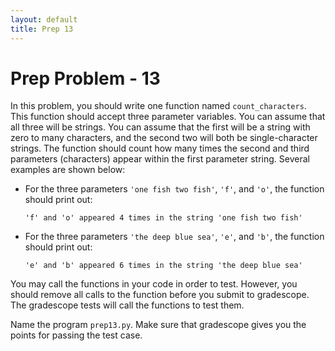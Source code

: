 ```yaml
---
layout: default
title: Prep 13
---
```


# Prep Problem - 13

In this problem, you should write one function named `count_characters`.
This function should accept three parameter variables.
You can assume that all three will be strings.
You can assume that the first will be a string with zero to many characters, and the second two will both be single-character strings.
The function should count how many times the second and third parameters (characters) appear within the first parameter string.
Several examples are shown below:

* For the three parameters `'one fish two fish'`, `'f'`, and `'o'`, the function should print out:

    ```
    'f' and 'o' appeared 4 times in the string 'one fish two fish'
    ```
* For the three parameters `'the deep blue sea'`, `'e'`, and `'b'`, the function should print out:

    ```
    'e' and 'b' appeared 6 times in the string 'the deep blue sea'
    ```

You may call the functions in your code in order to test.
However, you should remove all calls to the function before you submit to gradescope.
The gradescope tests will call the functions to test them.

Name the program `prep13.py`.
Make sure that gradescope gives you the points for passing the test case.

